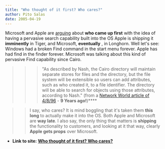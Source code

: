 ```yaml
---
title: "Who thought of it first? Who cares?"
author: Pito Salas
date: 2005-04-19
---
```


Microsoft and Apple are
[arguing](<http://news.zdnet.com/2100-3513_22-5675681.html?tag=nl.e589>) about
**who came up first** with the idea of having a pervasive search capability
built into the OS Apple is shipping it **imminently** in Tiger, and Microsoft,
**eventually** , in Longhorn. Well let's see: Windows had a broken Find
command in the start menu forever. Apple has had find in the finder forever.
Microsoft was talking about this kind of pervasive Find capability since
Cairo.

>>

>>> "As described by Nash, the Cairo directory will maintain separate stores
for files and the directory, but the file system will be extensible so users
can add attributes, such as who created it, to a file identifier. The
directory will be able to search for objects using those attributes, according
to Nash." (from a [Network World article of
4/8/96](<http://www.nwfusion.com/archive/1996/96-04-08micr-a.html>) - **9
Years ago!**)****

>>

>> I say, who cares? It is mind boggling that it's taken them **this long** to
actually make it into the OS. Both Apple and Microsoft are **way late**. I
also say, the only thing that matters is **shipping** the functionality to
customers, and looking at it that way, clearly **Apple gets props** over
Microsoft.


* **Link to site:** **[Who thought of it first? Who cares?](None)**
